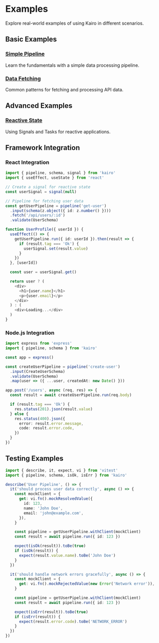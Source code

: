 # Examples

Explore real-world examples of using Kairo in different scenarios.

## Basic Examples

### [Simple Pipeline](/examples/basic-pipeline)

Learn the fundamentals with a simple data processing pipeline.

### [Data Fetching](/examples/data-fetching)

Common patterns for fetching and processing API data.

## Advanced Examples

### [Reactive State](/examples/reactive-state)

Using Signals and Tasks for reactive applications.

## Framework Integration

### React Integration

```typescript
import { pipeline, schema, signal } from 'kairo'
import { useEffect, useState } from 'react'

// Create a signal for reactive state
const userSignal = signal(null)

// Pipeline for fetching user data
const getUserPipeline = pipeline('get-user')
  .input(schema(z.object({ id: z.number() })))
  .fetch('/api/users/:id')
  .validate(UserSchema)

function UserProfile({ userId }) {
  useEffect(() => {
    getUserPipeline.run({ id: userId }).then(result => {
      if (result.tag === 'Ok') {
        userSignal.set(result.value)
      }
    })
  }, [userId])

  const user = userSignal.get()

  return user ? (
    <div>
      <h1>{user.name}</h1>
      <p>{user.email}</p>
    </div>
  ) : (
    <div>Loading...</div>
  )
}
```

### Node.js Integration

```typescript
import express from 'express'
import { pipeline, schema } from 'kairo'

const app = express()

const createUserPipeline = pipeline('create-user')
  .input(CreateUserSchema)
  .validate(UserSchema)
  .map(user => ({ ...user, createdAt: new Date() }))

app.post('/users', async (req, res) => {
  const result = await createUserPipeline.run(req.body)

  if (result.tag === 'Ok') {
    res.status(201).json(result.value)
  } else {
    res.status(400).json({
      error: result.error.message,
      code: result.error.code,
    })
  }
})
```

## Testing Examples

```typescript
import { describe, it, expect, vi } from 'vitest'
import { pipeline, schema, isOk, isErr } from 'kairo'

describe('User Pipeline', () => {
  it('should process user data correctly', async () => {
    const mockClient = {
      get: vi.fn().mockResolvedValue({
        id: 123,
        name: 'John Doe',
        email: 'john@example.com',
      }),
    }

    const pipeline = getUserPipeline.withClient(mockClient)
    const result = await pipeline.run({ id: 123 })

    expect(isOk(result)).toBe(true)
    if (isOk(result)) {
      expect(result.value.name).toBe('John Doe')
    }
  })

  it('should handle network errors gracefully', async () => {
    const mockClient = {
      get: vi.fn().mockRejectedValue(new Error('Network error')),
    }

    const pipeline = getUserPipeline.withClient(mockClient)
    const result = await pipeline.run({ id: 123 })

    expect(isErr(result)).toBe(true)
    if (isErr(result)) {
      expect(result.error.code).toBe('NETWORK_ERROR')
    }
  })
})
```
